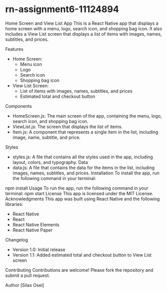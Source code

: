 # rn-assignment6-11124894
Home Screen and View List App
This is a React Native app that displays a home screen with a menu, logo, search icon, and shopping bag icon. It also includes a View List screen that displays a list of items with images, names, subtitles, and prices.

Features
- Home Screen:
    - Menu icon
    - Logo
    - Search icon
    - Shopping bag icon
- View List Screen:
    - List of items with images, names, subtitles, and prices
    - Estimated total and checkout button

Components
- HomeScreen.js: The main screen of the app, containing the menu, logo, search icon, and shopping bag icon.
- ViewList.js: The screen that displays the list of items.
- Item.js: A component that represents a single item in the list, including image, name, subtitle, and price.

Styles
- styles.js: A file that contains all the styles used in the app, including layout, colors, and typography.
Data
- data.js: A file that contains the data for the items in the list, including images, names, subtitles, and prices.
Installation
To install the app, run the following command in your terminal:

npm install
Usage
To run the app, run the following command in your terminal:
npm start
License
This app is licensed under the MIT License.
Acknowledgments
This app was built using React Native and the following libraries:

- React Native
- React
- React Native Elements
- React Native Paper

Changelog
- Version 1.0: Initial release
- Version 1.1: Added estimated total and checkout button to View List screen

Contributing
Contributions are welcome! Please fork the repository and submit a pull request.

Author
[Silas Osei]

